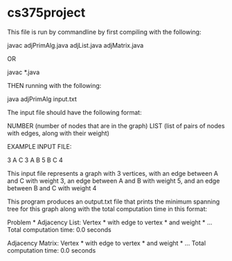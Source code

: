 # cs375project
This file is run by commandline by first compiling with the following:

javac adjPrimAlg.java adjList.java adjMatrix.java

OR

javac *.java

THEN running with the following:

java adjPrimAlg input.txt


The input file should have the following format:

NUMBER (number of nodes that are in the graph)
LIST (list of pairs of nodes with edges, along with their weight)

EXAMPLE INPUT FILE:

3
A C 3
A B 5
B C 4

This input file represents a graph with 3 vertices, with an edge between A and C with weight 3, an edge between A and B with weight 5, and an edge between B and C with weight 4

This program produces an output.txt file that prints the minimum spanning tree for this graph along with the total computation time in this format:

Problem *
Adjacency List:
Vertex * with edge to vertex * and weight *
...
Total computation time: 0.0 seconds

Adjacency Matrix:
Vertex * with edge to vertex * and weight *
...
Total computation time: 0.0 seconds